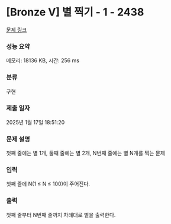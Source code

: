 # [Bronze V] 별 찍기 - 1 - 2438 

[문제 링크](https://www.acmicpc.net/problem/2438) 

### 성능 요약

메모리: 18136 KB, 시간: 256 ms

### 분류

구현

### 제출 일자

2025년 1월 17일 18:51:20

### 문제 설명

<p>첫째 줄에는 별 1개, 둘째 줄에는 별 2개, N번째 줄에는 별 N개를 찍는 문제</p>

### 입력 

 <p>첫째 줄에 N(1 ≤ N ≤ 100)이 주어진다.</p>

### 출력 

 <p>첫째 줄부터 N번째 줄까지 차례대로 별을 출력한다.</p>

